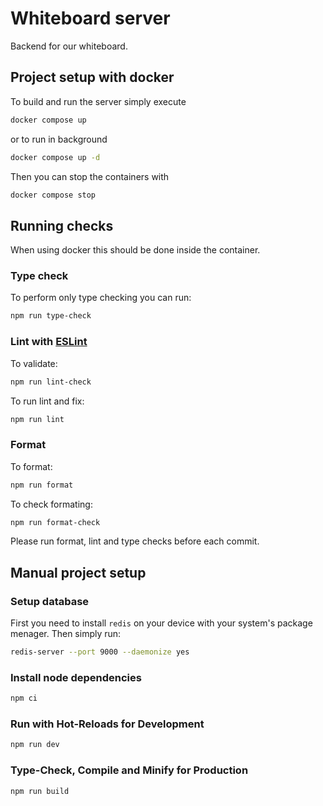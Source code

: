 # Whiteboard server

Backend for our whiteboard.

## Project setup with docker

To build and run the server simply execute

```sh
docker compose up
```

or to run in background

```sh
docker compose up -d
```

Then you can stop the containers with

```sh
docker compose stop
```

## Running checks

When using docker this should be done inside the container.

### Type check

To perform only type checking you can run:
```sh
npm run type-check
```

### Lint with [ESLint](https://eslint.org/)

To validate:
```sh
npm run lint-check
```

To run lint and fix:
```sh
npm run lint
```

### Format

To format:
```sh
npm run format
```

To check formating:
```sh
npm run format-check
```

Please run format, lint and type checks before each commit.

## Manual project setup

### Setup database

First you need to install `redis` on your device with your system's package menager.
Then simply run:

```sh
redis-server --port 9000 --daemonize yes
```

### Install node dependencies

```sh
npm ci
```

### Run with Hot-Reloads for Development

```sh
npm run dev
```

### Type-Check, Compile and Minify for Production

```sh
npm run build
```


